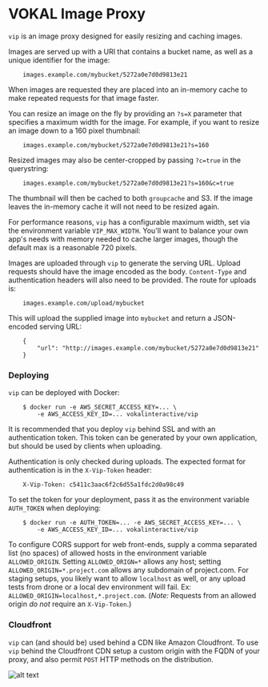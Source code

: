 VOKAL Image Proxy
===========

`vip` is an image proxy designed for easily resizing and caching images.

Images are served up with a URI that contains a bucket name, as well as a 
unique identifier for the image:
        
        images.example.com/mybucket/5272a0e7d0d9813e21

When images are requested they are placed into an in-memory cache to make repeated
requests for that image faster.

You can resize an image on the fly by providing an `?s=X` parameter that specifies
a maximum width for the image. For example, if you want to resize an image down to a 160 pixel thumbnail:
        
        images.example.com/mybucket/5272a0e7d0d9813e21?s=160

Resized images may also be center-cropped by passing `?c=true` in the querystring:
        
        images.example.com/mybucket/5272a0e7d0d9813e21?s=160&c=true

The thumbnail will then be cached to both `groupcache` and S3. If the image leaves
the in-memory cache it will not need to be resized again.

For performance reasons, `vip` has a configurable maximum width, set via the environment
variable `VIP_MAX_WIDTH`. You'll want to balance your own app's needs with memory needed to
cache larger images, though the default max is a reasonable 720 pixels.

Images are uploaded through `vip` to generate the serving URL. Upload requests should
have the image encoded as the body. `Content-Type` and authentication headers will also
need to be provided. The route for uploads is:

        images.example.com/upload/mybucket

This will upload the supplied image into `mybucket` and return a JSON-encoded serving URL:

        {
            "url": "http://images.example.com/mybucket/5272a0e7d0d9813e21"
        }

### Deploying

`vip` can be deployed with Docker:

        $ docker run -e AWS_SECRET_ACCESS_KEY=... \
            -e AWS_ACCESS_KEY_ID=... vokalinteractive/vip

It is recommended that you deploy `vip` behind SSL and with an authentication token. This
token can be generated by your own application, but should be used by clients when uploading.

Authentication is only checked during uploads. The expected format for authentication is in the
`X-Vip-Token` header:

        X-Vip-Token: c5411c3aac6f2c6d55a1fdc2d0a98c49

To set the token for your deployment, pass it as the environment variable `AUTH_TOKEN` when deploying:

        $ docker run -e AUTH_TOKEN=... -e AWS_SECRET_ACCESS_KEY=... \
            -e AWS_ACCESS_KEY_ID=... vokalinteractive/vip

To configure CORS support for web front-ends, supply a comma separated list (no spaces) of allowed hosts in the environment variable `ALLOWED_ORIGIN`. Setting `ALLOWED_ORIGN=*` allows any host; setting `ALLOWED_ORIGIN=*.project.com` allows any subdomain of project.com. For staging setups, you likely want to allow `localhost` as well, or any upload tests from drone or a local dev environment will fail. Ex: `ALLOWED_ORIGIN=localhost,*.project.com`. (_Note:_ Requests from an allowed origin _do not_ require an `X-Vip-Token`.)

### Cloudfront

`vip` can (and should be) used behind a CDN like Amazon Cloudfront. To use `vip` behind the 
Cloudfront CDN setup a custom origin with the FQDN of your proxy, and also permit `POST` HTTP 
methods on the distribution.

![alt text](https://images.vokalinteractive.com/vokalvip/c528c0a28a980402a236267e60009422?s=650 "VIP was here")

